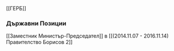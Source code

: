 [[ГЕРБ]]

### Държавни Позиции
[[Заместник Министър-Председател]] в [[(2014.11.07 - 2016.11.14) Правителство Борисов 2]]
